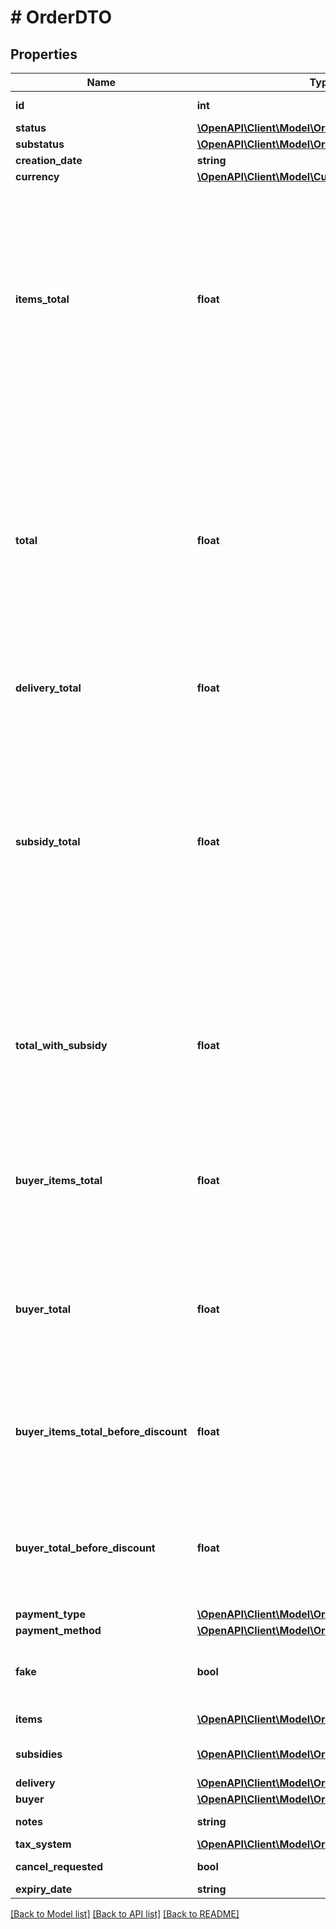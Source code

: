 # # OrderDTO

## Properties

Name | Type | Description | Notes
------------ | ------------- | ------------- | -------------
**id** | **int** | Идентификатор заказа. | [optional]
**status** | [**\OpenAPI\Client\Model\OrderStatusType**](OrderStatusType.md) |  | [optional]
**substatus** | [**\OpenAPI\Client\Model\OrderSubstatusType**](OrderSubstatusType.md) |  | [optional]
**creation_date** | **string** |  | [optional]
**currency** | [**\OpenAPI\Client\Model\CurrencyType**](CurrencyType.md) |  | [optional]
**items_total** | **float** | Общая сумма заказа в валюте заказа без учета стоимости доставки и вознаграждения партнеру за скидки по промокодам, купонам и акциям (параметр subsidyTotal).  Для отделения целой части от дробной используется точка. | [optional]
**total** | **float** | Общая сумма заказа в валюте заказа с учетом стоимости доставки, но без учета вознаграждения партнеру за скидки по промокодам, купонам, кешбэку и акциям (параметр &#x60;subsidyTotal&#x60;).  Для отделения целой части от дробной используется точка. | [optional]
**delivery_total** | **float** | Стоимость доставки в валюте заказа. | [optional]
**subsidy_total** | **float** | Общее вознаграждение партнеру за скидки:  * по промокодам; * по купонам; * по баллам кешбэка по подписке Яндекс Плюс; * по акциям.  Передается в валюте, указанной в параметре &#x60;currency&#x60;.  Для отделения целой части от дробной используется точка. | [optional]
**total_with_subsidy** | **float** | Сумма стоимости всех товаров в заказе и вознаграждения за них в валюте магазина (сумма параметров total и subsidyTotal) | [optional]
**buyer_items_total** | **float** | Стоимость всех товаров в заказе в валюте покупателя после применения скидок и без учета стоимости доставки. | [optional]
**buyer_total** | **float** | Стоимость всех товаров в заказе в валюте покупателя после применения скидок и с учетом стоимости доставки. | [optional]
**buyer_items_total_before_discount** | **float** | Стоимость всех товаров в заказе в валюте покупателя до применения скидок и без учета стоимости доставки. | [optional]
**buyer_total_before_discount** | **float** | Стоимость всех товаров в заказе в валюте покупателя до применения скидок и с учетом стоимости доставки. | [optional]
**payment_type** | [**\OpenAPI\Client\Model\OrderPaymentType**](OrderPaymentType.md) |  | [optional]
**payment_method** | [**\OpenAPI\Client\Model\OrderPaymentMethodType**](OrderPaymentMethodType.md) |  | [optional]
**fake** | **bool** | Тип заказа:  * false — заказ покупателя.  * true — тестовый заказ Маркета. | [optional]
**items** | [**\OpenAPI\Client\Model\OrderItemDTO[]**](OrderItemDTO.md) | Список товаров в заказе. | [optional]
**subsidies** | [**\OpenAPI\Client\Model\OrderItemSubsidyDTO[]**](OrderItemSubsidyDTO.md) | Список субсидий по типам. | [optional]
**delivery** | [**\OpenAPI\Client\Model\OrderDeliveryDTO**](OrderDeliveryDTO.md) |  | [optional]
**buyer** | [**\OpenAPI\Client\Model\OrderBuyerDTO**](OrderBuyerDTO.md) |  | [optional]
**notes** | **string** | Комментарий к заказу. | [optional]
**tax_system** | [**\OpenAPI\Client\Model\OrderTaxSystemType**](OrderTaxSystemType.md) |  | [optional]
**cancel_requested** | **bool** | Запрошена ли отмена. | [optional]
**expiry_date** | **string** |  | [optional]

[[Back to Model list]](../../README.md#models) [[Back to API list]](../../README.md#endpoints) [[Back to README]](../../README.md)
